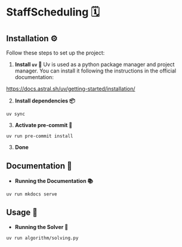 # StaffScheduling 🗓️

## Installation ⚙️

Follow these steps to set up the project:

1. **Install `uv` 🚀**
Uv is used as a python package manager and project manager. You can install it following the instructions in the official documentation:

https://docs.astral.sh/uv/getting-started/installation/

2. **Install dependencies 📦**

```shell
uv sync
```

3. **Activate pre-commit 🔄**

```shell
uv run pre-commit install
```

3. **Done**

## Documentation 📖

- **Running the Documentation 📚**

```shell
uv run mkdocs serve
```

## Usage 🚀

- **Running the Solver 🧩**

```shell
uv run algorithm/solving.py
```
